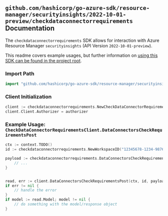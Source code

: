 
## `github.com/hashicorp/go-azure-sdk/resource-manager/securityinsights/2022-10-01-preview/checkdataconnectorrequirements` Documentation

The `checkdataconnectorrequirements` SDK allows for interaction with Azure Resource Manager `securityinsights` (API Version `2022-10-01-preview`).

This readme covers example usages, but further information on [using this SDK can be found in the project root](https://github.com/hashicorp/go-azure-sdk/tree/main/docs).

### Import Path

```go
import "github.com/hashicorp/go-azure-sdk/resource-manager/securityinsights/2022-10-01-preview/checkdataconnectorrequirements"
```


### Client Initialization

```go
client := checkdataconnectorrequirements.NewCheckDataConnectorRequirementsClientWithBaseURI("https://management.azure.com")
client.Client.Authorizer = authorizer
```


### Example Usage: `CheckDataConnectorRequirementsClient.DataConnectorsCheckRequirementsPost`

```go
ctx := context.TODO()
id := checkdataconnectorrequirements.NewWorkspaceID("12345678-1234-9876-4563-123456789012", "example-resource-group", "workspaceName")

payload := checkdataconnectorrequirements.DataConnectorsCheckRequirements{
	// ...
}


read, err := client.DataConnectorsCheckRequirementsPost(ctx, id, payload)
if err != nil {
	// handle the error
}
if model := read.Model; model != nil {
	// do something with the model/response object
}
```
